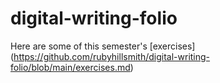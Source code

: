 # digital-writing-folio

Here are some of this semester's [exercises] (https://github.com/rubyhillsmith/digital-writing-folio/blob/main/exercises.md)
